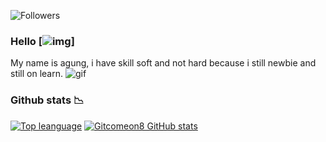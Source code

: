 ![Followers](https://img.shields.io/github/followers/Gitcomeon8?style=social)
### Hello [![img](https://raw.githubusercontent.com/MartinHeinz/MartinHeinz/master/wave.gif)]
My name is agung, i have skill soft and not hard because i still newbie and still on learn.
![gif](https://art.pixilart.com/31d7e9208535f73.gif)
<!--
**Gitcomeon8/Gitcomeon8** is a ✨ _special_ ✨ repository because its `README.md` (this file) appears on your GitHub profile.

Here are some ideas to get you started:

- 🔭 I’m currently working on ...
- 🌱 I’m currently learning ...
- 👯 I’m looking to collaborate on ...
- 🤔 I’m looking for help with ...
- 💬 Ask me about ...
- 📫 How to reach me: ...
- 😄 Pronouns: ...
- ⚡ Fun fact: ...
-->
### Github stats 📉
[![Top leanguage](https://github-readme-stats.vercel.app/api/top-langs?username=Gitcomeon8&layout=compact&show_icons=true&theme=radical)](https://github.com/Gitcomeon8/github-readme-stats)
[![Gitcomeon8 GitHub stats](https://github-readme-stats.vercel.app/api?username=Gitcomeon8&layout=compact&show_icons=true&theme=radical)](https://github.com/Gitcomeon8/github-readme-stats)
